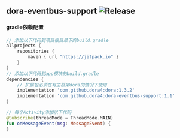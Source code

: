 dora-eventbus-support
![Release](https://jitpack.io/v/dora4/dora-eventbus-support.svg)
--------------------------------

#### gradle依赖配置

```groovy
// 添加以下代码到项目根目录下的build.gradle
allprojects {
    repositories {
        maven { url "https://jitpack.io" }
    }
}
// 添加以下代码到app模块的build.gradle
dependencies {
    // 扩展包必须在有主框架dora的情况下使用
    implementation 'com.github.dora4:dora:1.3.2'
    implementation 'com.github.dora4:dora-eventbus-support:1.1'
}
```

```kotlin
// 每个Activity添加以下代码
@Subscribe(threadMode = ThreadMode.MAIN)
fun onMessageEvent(msg: MessageEvent) {
}
```

